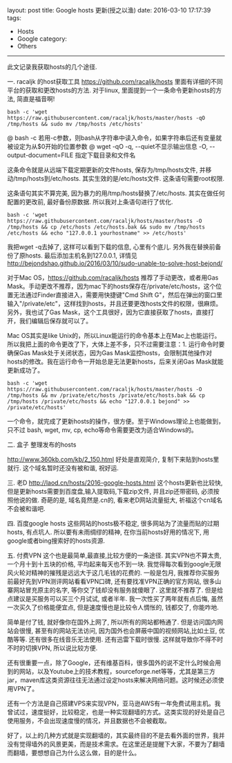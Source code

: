 layout: post
title: Google hosts 更新(授之以渔)
date: 2016-03-10 17:17:39
tags:
- Hosts
- Google
category:
- Others
---
此文记录我获取hosts的几个途径.

一. racaljk 的host获取工具
https://github.com/racaljk/hosts
里面有详细的不同平台的获取和更改hosts的方法.
对于linux, 里面提到一个一条命令更新hosts的方法, 简直是福音啊!
```language
bash -c 'wget https://raw.githubusercontent.com/racaljk/hosts/master/hosts -qO /tmp/hosts && sudo mv /tmp/hosts /etc/hosts'
```
@ bash -c 
若用-c参数，则bash从字符串中读入命令，如果字符串后还有变量就被设定为从$0开始的位置参数
@ wget -qO
-q, --quiet不显示输出信息
-O, --output-document=FILE 指定下载目录和文件名

这条命令就是从远端下载定期更新的文件hosts, 保存为/tmp/hosts文件, 并移动/tmp/hosts到/etc/hosts. 其实生效的是/etc/hosts文件. 这条语句需要root权限.

这条语句其实不算完美, 因为暴力的用/tmp/hosts替换了/etc/hosts. 其实在做任何配置的更改前, 最好备份原数据. 所以我对上条语句进行了优化.
```language
bash -c 'wget https://raw.githubusercontent.com/racaljk/hosts/master/hosts -O /tmp/hosts && cp /etc/hosts /etc/hosts.bak && sudo mv /tmp/hosts /etc/hosts && echo "127.0.0.1 yourhostname" >> /etc/hosts'
```
我把wget -q去掉了, 这样可以看到下载的信息, 心里有个底儿. 
另外我在替换前备份了原hosts.
最后添加主机名到127.0.0.1, 详情见 http://bejondshao.github.io/2016/03/10/sudo-unable-to-solve-host-bejond/

对于Mac OS，https://github.com/racaljk/hosts 推荐了手动更改，或者用Gas Mask。手动更改不推荐，因为mac下的hosts保存在/private/etc/hosts，这个位置无法通过Finder直接进入，需要用快捷键"Cmd Shift G"，然后在弹出的窗口里输入"/private/etc"，这样找到hosts，并且还要更改hosts文件的权限，很麻烦。另外，我也试了Gas Mask，这个工具很好，因为它直接获取了hosts，直接打开，我们编辑后保存就可以了。

Mac OS其实是like Unix的，所以Linux能运行的命令基本上在Mac上也能运行。所以我把上面的命令更改了下，大体上差不多，只不过需要注意：1. 运行命令时要确保Gas Mask处于关闭状态，因为Gas Mask监控hosts，会限制其他操作对hosts的修改。我在运行命令一开始总是无法更新hosts，后来关闭Gas Mask就能更新成功了。
```
bash -c 'wget https://raw.githubusercontent.com/racaljk/hosts/master/hosts -O /tmp/hosts && mv /private/etc/hosts /private/etc/hosts.bak && cp /tmp/hosts /private/etc/hosts && echo "127.0.0.1 bejond" >> /private/etc/hosts' 
```
一个命令，就完成了更新hosts的操作，很方便。至于Windows理论上也能做到，只不过 bash, wget, mv, cp, echo等命令需要更改为适合Windows的。

二. 盒子 整理发布的hosts

http://www.360kb.com/kb/2_150.html
好处是直观简介, 复制下来贴到hosts里就行. 这个域名暂时还没有被和谐, 祝好运.

三. 老D
http://laod.cn/hosts/2016-google-hosts.html
这个hosts更新也比较快, 但是更新hosts需要到百度盘,输入提取码,下载zip文件, 并且zip还带密码, 必须按照他说的做.
奇葩的是, 域名竟然是.cn的, 看来老D网站流量挺大, 祈福这个cn域名不会被和谐吧.

四. 百度google hosts
这些网站的hosts极不稳定, 很多网站为了流量而贴的过期hosts, 有点坑人. 所以要有未雨绸缪的精神, 在你当前hosts好用的情况下, 用google或者bing搜索好的hosts资源.

五. 付费VPN
这个也是最简单,最直接,比较方便的一条途径.
其实VPN也不算太贵, 一个月十到十五块的价格, 平均起来每天也不到一块. 我觉得每次看到google无限风火轮对精神的摧残是远远大于这几毛钱的花费的. 一般是包月, 我推荐你买服务前最好先到VPN测评网站看看VPN口碑, 还有要找准VPN正确的官方网站, 很多山寨网站冒充原主的名字, 等你交了钱却没有服务就傻眼了. 这里就不推荐了. 但是给点建议是买服务可以买三个月试试, 或者半年. 我一次性买了两年就有点后悔, 虽然一次买久了价格能便宜点, 但是速度慢也是比较令人惆怅的, 钱都交了, 你能咋地.

简单是付了钱, 就好像你在国外上网了, 所以所有的网站都畅通了. 但是访问国内网站会很慢, 甚至有的网站无法访问, 因为国外也会屏蔽中国的视频网站,比如土豆, 优酷等等. 还有很多在线音乐无法使用. 还有迅雷下载时很慢. 这样就导致你不得不时不时的切换VPN, 所以说比较方便.

还有很重要一点，除了Google，还有维基百科，很多国外的说不定什么时候会用到的网站，以及Youtube上的技术教程，sourceforge.net等等，尤其是第三方jar，maven库这类资源往往无法通过设定hosts来解决网络问题。这时候还必须使用VPN了。

还有一个方法是自己搭建VPS来实现VPN，亚马逊AWS有一年免费试用主机。我曾试过，速度挺好，比较稳定，也是一种实现翻墙的方式。这类实现的好处是自己使用服务，不会出现速度慢的情况，并且数据也不会被截取。

好了，以上的几种方式就是实现翻墙的，其实最终目的不是去看外面的世界，我并没有觉得墙外的风景更美，而是技术需求。在这里还是提醒下大家，不要为了翻墙而翻墙，要想想自己为什么这么做，目的是什么。